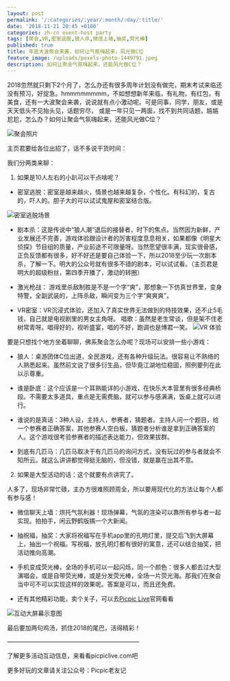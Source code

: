 ```yaml
---
layout: post
permalink: '/:categories/:year/:month/:day/:title/'
date: '2018-11-21 20:45 +0100'
categories: zh-cn event-host party
tags: [聚会,VR,密室逃脱,狼人杀,微信上墙,抽奖,荧光棒]
published: true
title: 年底大波聚会来袭，如何让气氛嗨起来，风光做C位
feature_image: /uploads/pexels-photo-1449791.jpeg
description: 如何让聚会气氛嗨起来，还能风光做C位？
---
```

2018忽然就只剩下2个月了，怎么办还有很多周年计划没有做完，期末考试来临还没有预习，好捉急。hmmmmmmmm，不如想想新年来临，有礼物，有红包，有美食，还有一大波聚会来袭，说说就有点小激动呢。可是同事，同学，朋友，或是天天低头不见抬头见，话题穷尽， 或是一年只见一两面，找不到共同话题，尴尴尬尬，怎么办？如何让聚会气氛嗨起来，还能风光做C位？

![聚会照片]({{site.baseurl}}/uploads/pexels-photo-1449791.jpeg)

主页君要给各位出招了，话不多说干货时间：

我们分两类来聊：

1. 如果是10人左右的小趴可以干点啥呢？

* 密室逃脱：密室是越来越火，情景也越来越复杂，个性化。有科幻的，复古的，吓人的。胆子大的可以试试鬼屋和密室结合版。

![密室逃脱场景]({{site.baseurl}}/uploads/ghosts-gespenter-spooky-horror-40748.jpeg)

* 剧本杀：这是传说中“狼人潮”退后的接替者，时下的焦点。当然因为新鲜，产业发展还不完善，游戏体验跟设计者的厉害程度息息相关，如果都像《明星大侦探》节目组的质量，产业前途不可限量呀。当然愿望很丰满，现实很骨感，正负反馈都有很多，好不好还是要自己体验一下，所以2018至少玩一次剧本杀，了解一下。明大的公众号就有很多不错的剧本，可以试试看。（主页君是明大的超级粉丝，第四季开播了，激动的转圈）

* 激光枪战： 游戏里杀敌制胜是不是一个字“爽”，那想象一下仿真世界里，变身特警，全副武装的，上阵杀敌，瞬间变为三个字“爽爽爽”。

* VR密室：VR沉浸式体验，还加入了真实世界无法做到的特技效果，还不止5毛钱，自己就是电视剧里的男女主角呀。
唱歌：虽然是老生常谈，但是架不住老树常青呀。唱得好的，视听盛宴，唱的不好，跑调也是博君一笑。
![VR 体验]({{site.baseurl}}/uploads/pexels-photo-1261820.jpeg)

要是只想找个地方坐着聊聊，佛系聚会怎么办呢？现场可以安排一些小游戏：

* 狼人：桌游团体C位出道，全民游戏，还有各种升级玩法。很容易让不熟络的人熟悉起来。虽然前文说了很多衍生品，但毕竟江湖地位稳固，照例要列在此以示尊重。

* 谁是卧底：这个应该是一个耳熟能详的小游戏，在快乐大本营里有很多经典桥段。不需要太多道具，重点是无需费脑，就可以参与感满满，饭桌上就可以进行。


* 谁说的是真话：3种人设，主持人，参赛者，猜题者。主持人问一个题目，给一个参赛者正确答案，其他参赛人空白板，猜题者分析谁是拿到正确答案的人。这个游戏很考验参赛者的描述表达能力，但效果拔群。

* 到底有几匹马：几匹马取决于有几匹马的询问方式，没有玩过的参与者就会不知所云。就这么讲讲都觉得挺无脑的，但没错，就是赢在出其不意。

2. 如果是大型活动的话：这个就要有点讲究了。

人多了，现场非常忙碌，主办方很难照顾周全，所以要用现代化的方法让每个人都有参与感！

* 微信聊天上墙：烘托气氛利器！现场弹幕，气氛的渲染可以靠所有参与者一起实现。拍拍手，闲云野鹤版搞一个大新闻。

* 抽祝福，抽奖：大家将祝福写在手机app里的孔明灯里，提交后飞到大屏幕上，抽出一个祝福。写祝福，放孔明灯都有很好的寓意，还可以结合抽奖，把活动推向高潮。

* 手机变成荧光棒，全场的手机可以一起闪烁，同一个颜色：很多人都去过大型演唱会，或是自带荧光棒，或是分发荧光棒，全场一片荧光海。那我们在聚会当中可不可以实现这样的效果呢。答案是可以，而且还免费。

* 还有其他精彩功能，卖个关子，可以去[Picpic Live](picpiclive.com "website")官网看看

![互动大屏幕示意图]({{site.baseurl}}/uploads/Screen_CN@0.4x.757f9d15f156cf2748d812c4dd441475.bltast.png)


最后要加两句鸡汤，抓住2018的尾巴，活得精彩！

——————————————————————

了解更多活动互动信息，来看看picpiclive.com吧

更多好玩的文章请关注公众号：Picpic老友记

